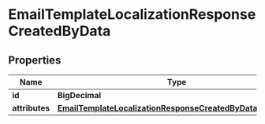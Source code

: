

# EmailTemplateLocalizationResponseCreatedByData


## Properties

| Name | Type | Description | Notes |
|------------ | ------------- | ------------- | -------------|
|**id** | **BigDecimal** |  |  [optional] |
|**attributes** | [**EmailTemplateLocalizationResponseCreatedByDataAttributes**](EmailTemplateLocalizationResponseCreatedByDataAttributes.md) |  |  [optional] |



